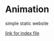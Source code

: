 # Animation
simple static website 

[link for index file]([https://ranjeetj06.github.io/Animation/](https://ranjeetjena06now.tech/)https://ranjeetjena06now.tech/)
